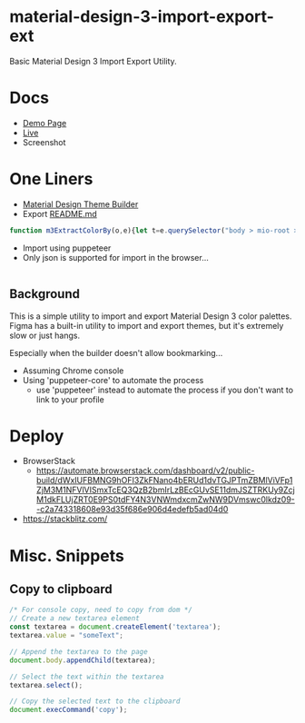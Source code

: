 # material-design-3-import-export-ext
Basic Material Design 3 Import Export Utility.
# Docs
* [Demo Page](https://codeforwings.github.io/material-design-3-import-export-ext/)
* [Live](https://codeforwings.github.io/material-design-3-import-export-ext/)
* Screenshot
# One Liners
* [Material Design Theme Builder](https://m3.material.io/theme-builder#/custom?primary=#cba642)
* Export [README.md](docs%2FREADME.md#export)
```js
function m3ExtractColorBy(o,e){let t=e.querySelector("body > mio-root > mio-theme-builder > theme-builder").shadowRoot.querySelector("main > root-page > custom-base").shadowRoot.querySelector("main > section.options > article > div:nth-child(2) > core-colors").shadowRoot.querySelector(`section > div.colors > div:nth-child(${o}) > core-color-input`).shadowRoot.querySelector("#root > color-input").shadowRoot.querySelector("div").getAttribute("style");return t.match(/--value: (.+?);/)[1]}const M3KeyToQueryIndex=[{key:"primary",i:1},{key:"secondary",i:2},{key:"tertiary",i:3},{key:"neutral",i:4}],themeColors={};for(const{key:o,i:e}of M3KeyToQueryIndex){let t=m3ExtractColorBy(e,document);themeColors[o]=t}console.log(themeColors);
```
* Import using puppeteer
* Only json is supported for import in the browser...
```js

````

## Background
This is a simple utility to import and export Material Design 3 color palettes.
Figma has a built-in utility to import and export themes, but it's extremely slow or just hangs.

Especially when the builder doesn't allow bookmarking...

* Assuming Chrome console
* Using 'puppeteer-core' to automate the process
  * use 'puppeteer' instead to automate the process if you don't want to link to your profile

# Deploy
* BrowserStack
  * https://automate.browserstack.com/dashboard/v2/public-build/dWxIUFBMNG9hOFI3ZkFNano4bERUd1dvTGJPTmZBMlViVFp1ZjM3M1NFVlVISmxTcEQ3QzB2bmIrLzBEcGUvSE11dmJSZTRKUy9ZcjM1dkFLUjZRT0E9PS0tdFY4N3VNWmdxcmZwNW9DVmswc0lkdz09--c2a743318608e93d35f686e906d4edefb5ad04d0
* https://stackblitz.com/



# Misc. Snippets

## Copy to clipboard
```js
/* For console copy, need to copy from dom */
// Create a new textarea element
const textarea = document.createElement('textarea');
textarea.value = "someText";

// Append the textarea to the page
document.body.appendChild(textarea);

// Select the text within the textarea
textarea.select();

// Copy the selected text to the clipboard
document.execCommand('copy');
```

